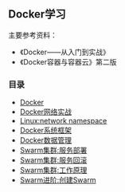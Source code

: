 ## Docker学习

主要参考资料：

+ 《Docker——从入门到实战》  
+ 《Docker容器与容器云》第二版  

### 目录

+ [Docker](D1.md)
+ [Docker网络实战](D02.md)
+ [Linux:network namespace](D03.md)
+ [Docker系统框架](D04.md)
+ [Docker数据管理](D05.md)
+ [Swarm集群:服务部署](D06.md)
+ [Swarm集群:服务回滚](D07.md)
+ [Swarm集群:工作原理](D08.md)
+ [Swarm进阶:创建Swarm](D09.md)

